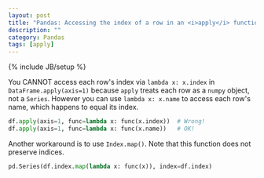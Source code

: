 ```yaml
---
layout: post
title: "Pandas: Accessing the index of a row in an <i>apply</i> function"
description: ""
category: Pandas
tags: [apply]
---
```

{% include JB/setup %}

You CANNOT access each row's index via `lambda x: x.index` in `DataFrame.apply(axis=1)` because `apply` treats each row as a `numpy` object, not a `Series`. However you can use `lambda x: x.name` to access each row's name, which happens to equal its index.

```python
df.apply(axis=1, func=lambda x: func(x.index))  # Wrong!
df.apply(axis=1, func=lambda x: func(x.name))   # OK!
```

Another workaround is to use `Index.map()`. Note that this function does not preserve indices.

```python
pd.Series(df.index.map(lambda x: func(x)), index=df.index)
```
